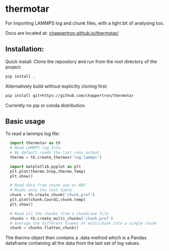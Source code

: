 # thermotar
For importing LAMMPS log and chunk files, with a light bit of analysing too.

Docs are located at: [chappertron.github.io/thermotar/](https://chappertron.github.io/thermotar/)


## Installation:
  Quick install:
  Clone the repository and run from the root directory of the project:
  ```sh
  pip install .
  ```

  Alternatively build without explicitly cloning first:
  ```sh
  pip install git+https://github.com/chappertron/thermotar
  ```

  Currently no pip or conda distribution. 
  
  
## Basic usage
To read a lammps log file:
``` python
  import thermotar as th
  # Read LAMMPS log file
  # By default reads the last runs output
  thermo = th.create_thermos('log.lammps')

  import matplotlib.pyplot as plt
  plt.plot(thermo.Step,thermo.Temp)
  plt.show()

  # Read data from chunk ave or RDF
  # Reads only the last table
  chunk = th.create_chunk('chunk.prof')
  plt.plot(chunk.Coord1,chunk.temp)
  plt.show()

  # Read all the chunks from a chunk/ave file
  chunks = th.create_multi_chunks('chunk.prof')
  # Average the different frames of multichunk into a single chunk
  chunk = chunks.flatten_chunk()
``` 
The thermo object then contains a .data method which is a Pandas dataframe containing all the data from the last set of log values.







  
